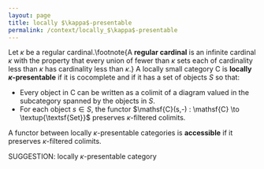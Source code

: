 ```yaml
---
layout: page
title: locally $\kappa$-presentable
permalink: /context/locally_$\kappa$-presentable
---
```

 Let $\kappa$ be a regular cardinal.\footnote{A  **regular cardinal** is an infinite cardinal $\kappa$ with the property that every union of fewer than $\kappa$ sets each of cardinality less than $\kappa$ has cardinality less than $\kappa$.} A locally small category $\mathsf{C}$ is **locally $\kappa$-presentable** if it is cocomplete and if it has a set of objects $S$ so that:

-  Every object in $\mathsf{C}$ can be written as a colimit of a diagram valued in the subcategory spanned by the objects in $S$.
-  For each object $s \in S$, the functor $\mathsf{C}(s,-) : \mathsf{C} \to \textup{\textsf{Set}}$ preserves $\kappa$-filtered colimits.

A functor between locally $\kappa$-presentable categories is **accessible** if it preserves $\kappa$-filtered colimits.


SUGGESTION: locally $\kappa$-presentable category